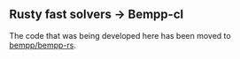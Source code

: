 ## Rusty fast solvers -> Bempp-cl

The code that was being developed here has been moved to [bempp/bempp-rs](https://github.com/bempp/bempp-rs).

